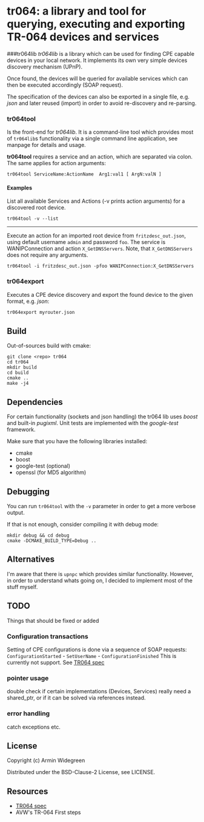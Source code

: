 # tr064: a library and tool for querying, executing and exporting TR-064 devices and services

###tr064lib
*tr064lib* is a library which can be used for finding CPE capable devices in your local network. It implements its own very simple devices discovery mechanism (UPnP). 

Once found, the devices will be queried for available services which can then be executed accordingly (SOAP request). 

The specification of the devices can also be exported in a single file, e.g. *json* and later reused (import) in order to avoid re-discovery and re-parsing. 

### tr064tool
Is the front-end for *tr064lib*. It is a command-line tool which provides most of `tr064lib`s functionality via a single command line application, see manpage for details and usage.

**tr064tool** requires a service and an action, which are separated via colon. The same applies for action arguments:
```
tr064tool ServiceName:ActionName  Arg1:val1 [ ArgN:valN ]
```

#### Examples

List all available Services and Actions (-v prints action arguments) for a discovered root device.

```
tr064tool -v --list
```

----------

Execute an action for an imported root device from `fritzdesc_out.json`, using default username `admin` and password `foo`.  The service is WANIPConnection and  action  `X_GetDNSServers`.   Note, that `X_GetDNSServers` does not require any arguments.
```
tr064tool -i fritzdesc_out.json -pfoo WANIPConnection:X_GetDNSServers
```

              
### tr064export
Executes a CPE device discovery and export the found device to the given format, e.g. *json*:
```bash
tr064export myrouter.json
```

## Build 

Out-of-sources build with cmake:

```
git clone <repo> tr064
cd tr064
mkdir build
cd build
cmake ..
make -j4 
```

## Dependencies
For certain functionality (sockets and json handling) the tr064 lib uses *boost* and built-in *pugixml*. Unit tests are implemented with the *google-test* framework.

Make sure that you have the following libraries installed:

* cmake
* boost
* google-test (optional)
* openssl (for MD5 algorithm)

## Debugging

You can run ``tr064tool`` with the ``-v`` parameter in order to get a more verbose output. 

If that is not enough, consider compiling it with debug mode:
```
mkdir debug && cd debug
cmake -DCMAKE_BUILD_TYPE=Debug .. 
```

## Alternatives
I'm aware that there is `upnpc` which provides similar functionality. However, in order to understand whats going on, I decided to implement most of the stuff myself. 

## TODO
Things that should be fixed or added

### Configuration transactions
Setting of CPE configurations is done via a sequence of SOAP requests: `ConfigurationStarted` - `SetUserName` - `ConfigurationFinished`
This is currently not support.
See [TR064 spec](https://www.broadband-forum.org/technical/download/TR-064.pdf)

### pointer usage
double check if certain implementations (Devices, Services) really need a shared_ptr, or if it can be solved via references instead.

### error handling
catch exceptions etc.

## License 
Copyright (c) Armin Widegreen

Distributed under the BSD-Clause-2 License, see LICENSE.

## Resources

* [TR064 spec](https://www.broadband-forum.org/technical/download/TR-064.pdf)
* AVW's TR-064 First steps

